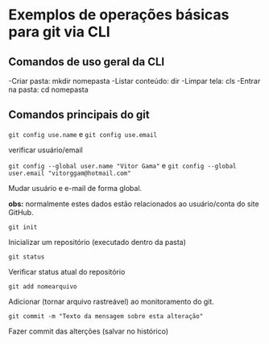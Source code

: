 # Exemplos de operações básicas para git via CLI

## Comandos de uso geral da CLI

-Criar pasta: mkdir  nomepasta
-Listar conteúdo: dir
-Limpar tela: cls
-Entrar na pasta: cd nomepasta

## Comandos principais do git

`git config use.name`  e `git config use.email` 

verificar usuário/email

`git config --global user.name "Vitor Gama"` e 
`git config --global user.email "vitorggam@hotmail.com"`

Mudar usuário e e-mail de forma global.

**obs:** normalmente estes dados estão relacionados ao 
usuário/conta do site GitHub.

`git init` 

Inicializar um repositório (executado dentro da pasta)

`git status`

Verificar status atual do repositório

`git add nomearquivo` 

Adicionar (tornar arquivo rastreável) ao monitoramento do git.

`git commit -m "Texto da mensagem sobre esta alteração"`

Fazer commit das alterções (salvar no histórico)